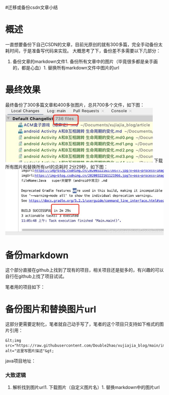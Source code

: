 #迁移或备份csdn文章小结
# 概述

一直想要备份下自己CSDN的文章，目前光原创的就有300多篇，完全手动备份太耗时间，于是准备写代码来实现。 大概思考了下，备份差不多需要以下几部分：
1. 备份文章的markdown文件1. 备份所有文章中的图片（毕竟很多都是亲手画的，都是心血）1. 替换所有markdown文件中图片的url
# 最终效果

最终备份了300多篇文章和400多张图片，总共700多个文件，如下图： <img src="https://raw.githubusercontent.com/Double2hao/xujiajia_blog/main/img/1900.png" alt="在这里插入图片描述"> 下载所有图片和替换所有url的总耗时 2分29秒，如下图： <img src="https://raw.githubusercontent.com/Double2hao/xujiajia_blog/main/img/1901.png" alt="在这里插入图片描述">

# 备份markdown

这个部分直接在github上找到了现有的项目，相关项目还是挺多的，有兴趣的可以自行在github上找了项目试试。

笔者用的项目如下：

>  
  


# 备份图片和替换图片url

这部分更需要定制化，笔者就自己动手写了，笔者的这个项目只支持如下格式的图片引用：

```
&lt;img src="https://raw.githubusercontent.com/Double2hao/xujiajia_blog/main/img/1902.png" alt="这里写图片描述"&gt;

```

java项目地址：

>  
  


### 大致逻辑
1. 解析找到图片url1. 下载图片（自定义图片名）1. 替换markdown中的图片url